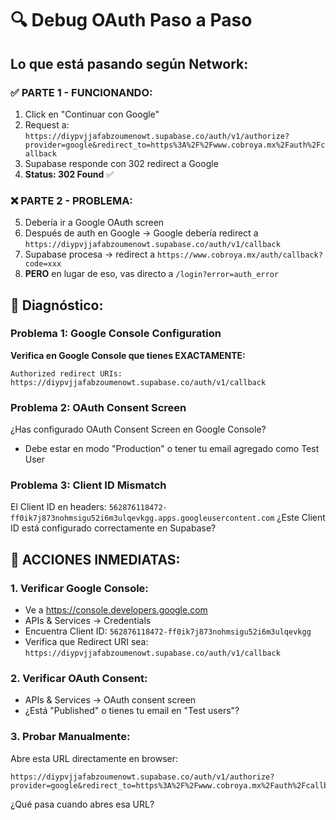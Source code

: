 # 🔍 Debug OAuth Paso a Paso

## Lo que está pasando según Network:

### ✅ PARTE 1 - FUNCIONANDO:
1. Click en "Continuar con Google"
2. Request a: `https://diypvjjafabzoumenowt.supabase.co/auth/v1/authorize?provider=google&redirect_to=https%3A%2F%2Fwww.cobroya.mx%2Fauth%2Fcallback`
3. Supabase responde con 302 redirect a Google
4. **Status: 302 Found** ✅

### ❌ PARTE 2 - PROBLEMA:
5. Debería ir a Google OAuth screen
6. Después de auth en Google → Google debería redirect a `https://diypvjjafabzoumenowt.supabase.co/auth/v1/callback` 
7. Supabase procesa → redirect a `https://www.cobroya.mx/auth/callback?code=xxx`
8. **PERO** en lugar de eso, vas directo a `/login?error=auth_error`

## 🎯 Diagnóstico:

### Problema 1: Google Console Configuration
**Verifica en Google Console que tienes EXACTAMENTE:**
```
Authorized redirect URIs:
https://diypvjjafabzoumenowt.supabase.co/auth/v1/callback
```

### Problema 2: OAuth Consent Screen
¿Has configurado OAuth Consent Screen en Google Console?
- Debe estar en modo "Production" o tener tu email agregado como Test User

### Problema 3: Client ID Mismatch
El Client ID en headers: `562876118472-ff0ik7j873nohmsigu52i6m3ulqevkgg.apps.googleusercontent.com`
¿Este Client ID está configurado correctamente en Supabase?

## 🔧 ACCIONES INMEDIATAS:

### 1. Verificar Google Console:
- Ve a https://console.developers.google.com
- APIs & Services → Credentials 
- Encuentra Client ID: `562876118472-ff0ik7j873nohmsigu52i6m3ulqevkgg`
- Verifica que Redirect URI sea: `https://diypvjjafabzoumenowt.supabase.co/auth/v1/callback`

### 2. Verificar OAuth Consent:
- APIs & Services → OAuth consent screen
- ¿Está "Published" o tienes tu email en "Test users"?

### 3. Probar Manualmente:
Abre esta URL directamente en browser:
```
https://diypvjjafabzoumenowt.supabase.co/auth/v1/authorize?provider=google&redirect_to=https%3A%2F%2Fwww.cobroya.mx%2Fauth%2Fcallback
```

¿Qué pasa cuando abres esa URL?